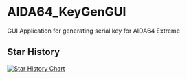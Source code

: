 # AIDA64_KeyGenGUI
GUI Application for generating serial key for AIDA64 Extreme

## Star History
[![Star History Chart](https://api.star-history.com/svg?repos=voidregreso/AIDA64_KeyGenGUI&type=Date)](https://star-history.com/#voidregreso/AIDA64_KeyGenGUI&Date)
